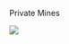 Private Mines

[![](https://jitpack.io/v/UntouchedOdin0/PrivateMinesOOP.svg)](https://jitpack.io/#UntouchedOdin0/PrivateMinesOOP)

